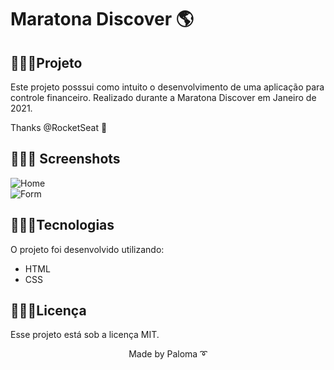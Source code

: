 <h1> Maratona Discover 🌎 </h1>

## 👩🏽‍💻Projeto

Este projeto posssui como intuito o desenvolvimento de uma aplicação para controle financeiro. Realizado durante a Maratona Discover em Janeiro de 2021.

Thanks @RocketSeat 🚀

## 👩🏽‍💻 Screenshots

<div align="left">
  <img src="https://github.com/palomavila/dev-finance/blob/main/prints/home.png" alt"Banner" title="Home" />

<div align="left">
  <img src="https://github.com/palomavila/dev-finance/blob/main/prints/form.png" alt"Banner" title="Form" />

## 👩🏽‍💻Tecnologias

O projeto foi desenvolvido utilizando:

<ul>
  <li> HTML</li>
  <li> CSS </li>
</ul>

## 👩🏽‍💻Licença

Esse projeto está sob a licença MIT.

<p align="center">Made by Paloma ➰</p>
